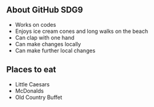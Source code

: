 ## About GitHub SDG9

- Works on codes
- Enjoys ice cream cones and long walks on the beach
- Can clap with one hand
- Can make changes locally
- Can make further local changes

## Places to eat
- Little Caesars
- McDonalds
- Old Country Buffet
